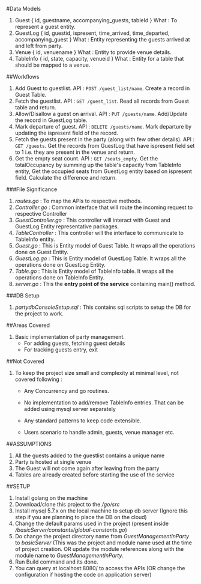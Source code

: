 #Data Models
1. Guest
    { id, guestname, accompanying_guests, tableId }
   What : To represent a guest entity.
2. GuestLog
   { id, guestid, ispresent, time_arrived, time_departed, accompanying_guest }
   What : Entity representing the guests arrived at and left from party.
3. Venue
   { id, venuename }
   What : Entity to provide venue details.
4. TableInfo
   { id, state, capacity, venueid }
   What : Entity for a table that should be mapped to a venue.
   
##Workflows
1. Add Guest to guestlist.
   API : `POST /guest_list/name`. Create a record in Guest Table.
2. Fetch the guestlist.
   API : `GET /guest_list`. Read all records from Guest table and return.
3. Allow/Disallow a guest on arrival.
   API : `PUT /guests/name`. Add/Update the record in GuestLog table.  
4. Mark departure of guest.
   API : `DELETE /guests/name`. Mark departure by updating the ispresent field of the record.
5. Fetch the guests present in the party (along with few other details).
   API : `GET /guests`. Get the records from GuestLog that have ispresent field set to 1 i.e. they are present in the venue and return.
6. Get the empty seat count.
   API : `GET /seats_empty`. Get the totalOccupancy by summing up the table's capacity from TableInfo entity, Get the occupied seats from GuestLog entity based on ispresent field.
   Calculate the difference and return.
   
###File Significance
1. _routes.go_ : To map the APIs to respective methods.
2. _Controller.go_ : Common interface that will route the incoming request to respective Controller
3. _GuestController.go_ : This controller will interact with Guest and GuestLog Entity representative packages.
4. _TableController_ : This controller will the interface to communicate to TableInfo entity.
5. _Guest.go_ : This is Entity model of Guest Table. It wraps all the operations done on Guest Entity.
6. _GuestLog.go_ : This is Entity model of GuestLog Table. It wraps all the operations done on GuestLog Entity.
7. _Table.go_ : This is Entity model of TableInfo table. It wraps all the operations done on TableInfo Entity.
8. _server.go_ : This the **entry point of the service** containing main() method.

###DB Setup
1. _partydbConsoleSetup.sql_ : This contains sql scripts to setup the DB for the project to work.


##Areas Covered
1. Basic implementation of party management. 
    - For adding guests, fetching guest details
    - For tracking guests entry, exit
    
##Not Covered 
1. To keep the project size small and complexity at minimal level, not covered following :
    - Any Concurrency and go routines.
      
    - No implementation to add/remove TableInfo entries. That can be added using mysql server separately
    - Any standard patterns to keep code extensible.
    - Users scenario to handle admin, guests, venue manager etc.

##ASSUMPTIONS
1. All the guests added to the guestlist contains a unique name
2. Party is hosted at single venue
3. The Guest will not come again after leaving from the party
4. Tables are already created before starting the use of the service


##SETUP
1. Install golang on the machine
2. Download/clone this project to the _/go/src_ 
3. Install mysql 5.7.x on the local machine to setup db server (Ignore this step if you are planning to place the DB on the cloud)
4. Change the default params used in the project (present inside _/basicServer/constants/global-constants.go_)
5. Do change the project directory name from _GuestManagementInParty_ to _basicServer_ (This was the project and module name used at the time of project creation. OR update the module references along with the module name to _GuestManagementInParty_.
6. Run Build command and its done.
7. You can query at localhost:8080/ to access the APIs (OR change the configuration if hosting the code on application server)
    
